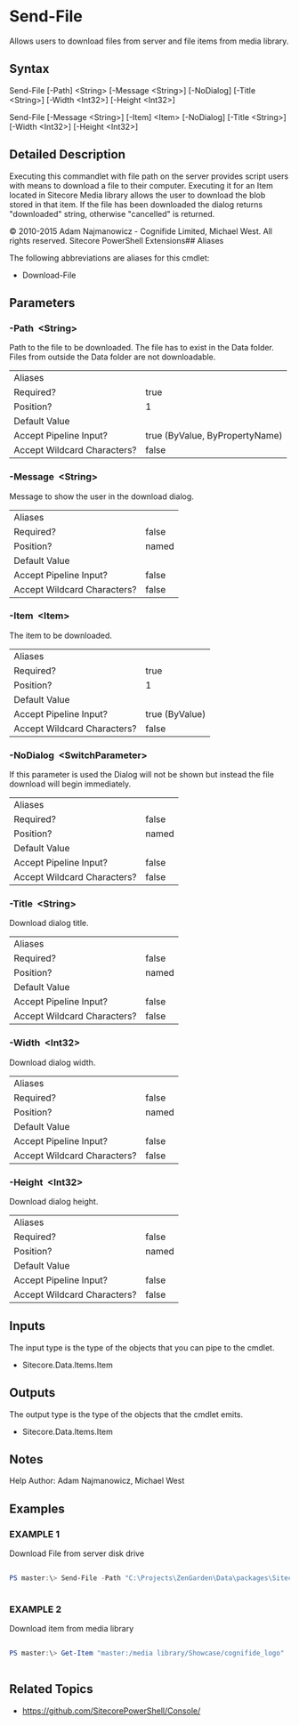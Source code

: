# Send-File 
 
Allows users to download files from server and file items from media library. 
 
## Syntax 
 
Send-File [-Path] &lt;String&gt; [-Message &lt;String&gt;] [-NoDialog] [-Title &lt;String&gt;] [-Width &lt;Int32&gt;] [-Height &lt;Int32&gt;] 
 
Send-File [-Message &lt;String&gt;] [-Item] &lt;Item&gt; [-NoDialog] [-Title &lt;String&gt;] [-Width &lt;Int32&gt;] [-Height &lt;Int32&gt;] 
 
 
## Detailed Description 
 
Executing this commandlet with file path on the server provides script users with means to download a file to their computer.
Executing it for an Item located in Sitecore Media library allows the user to download the blob stored in that item.
If the file has been downloaded the dialog returns "downloaded" string, otherwise "cancelled" is returned. 
 
© 2010-2015 Adam Najmanowicz - Cognifide Limited, Michael West. All rights reserved. Sitecore PowerShell Extensions## Aliases
The following abbreviations are aliases for this cmdlet:  
* Download-File 
 
## Parameters 
 
### -Path&nbsp; &lt;String&gt; 
 
Path to the file to be downloaded. The file has to exist in the Data folder. Files from outside the Data folder are not downloadable.
 

| | |
| - | - |
| Aliases |  |
| Required? | true |
| Position? | 1 |
| Default Value |  |
| Accept Pipeline Input? | true (ByValue, ByPropertyName) |
| Accept Wildcard Characters? | false | 
 
### -Message&nbsp; &lt;String&gt; 
 
Message to show the user in the download dialog.
 

| | |
| - | - |
| Aliases |  |
| Required? | false |
| Position? | named |
| Default Value |  |
| Accept Pipeline Input? | false |
| Accept Wildcard Characters? | false | 
 
### -Item&nbsp; &lt;Item&gt; 
 
The item to be downloaded.
 

| | |
| - | - |
| Aliases |  |
| Required? | true |
| Position? | 1 |
| Default Value |  |
| Accept Pipeline Input? | true (ByValue) |
| Accept Wildcard Characters? | false | 
 
### -NoDialog&nbsp; &lt;SwitchParameter&gt; 
 
If this parameter is used the Dialog will not be shown but instead the file download will begin immediately.
 

| | |
| - | - |
| Aliases |  |
| Required? | false |
| Position? | named |
| Default Value |  |
| Accept Pipeline Input? | false |
| Accept Wildcard Characters? | false | 
 
### -Title&nbsp; &lt;String&gt; 
 
Download dialog title.
 

| | |
| - | - |
| Aliases |  |
| Required? | false |
| Position? | named |
| Default Value |  |
| Accept Pipeline Input? | false |
| Accept Wildcard Characters? | false | 
 
### -Width&nbsp; &lt;Int32&gt; 
 
Download dialog width.
 

| | |
| - | - |
| Aliases |  |
| Required? | false |
| Position? | named |
| Default Value |  |
| Accept Pipeline Input? | false |
| Accept Wildcard Characters? | false | 
 
### -Height&nbsp; &lt;Int32&gt; 
 
Download dialog height.
 

| | |
| - | - |
| Aliases |  |
| Required? | false |
| Position? | named |
| Default Value |  |
| Accept Pipeline Input? | false |
| Accept Wildcard Characters? | false | 
 
## Inputs 
 
The input type is the type of the objects that you can pipe to the cmdlet. 
 
* Sitecore.Data.Items.Item 
 
## Outputs 
 
The output type is the type of the objects that the cmdlet emits. 
 
* Sitecore.Data.Items.Item 
 
## Notes 
 
Help Author: Adam Najmanowicz, Michael West 
 
## Examples 
 
### EXAMPLE 1 
 
Download File from server disk drive 
 
```powershell   
 
PS master:\> Send-File -Path "C:\Projects\ZenGarden\Data\packages\Sitecore PowerShell Extensions-2.6.zip" 
 
``` 
 
### EXAMPLE 2 
 
Download item from media library 
 
```powershell   
 
PS master:\> Get-Item "master:/media library/Showcase/cognifide_logo" | Send-File -Message "Cognifide Logo" 
 
``` 
 
## Related Topics 
 
* <a href='https://github.com/SitecorePowerShell/Console/' target='_blank'>https://github.com/SitecorePowerShell/Console/</a><br/>

